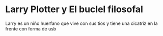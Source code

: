 # Larry Plotter y El buclel filosofal


Larry es un niño huerfano que vive con sus tios y tiene una cicatriz 
en la frente con forma de usb


